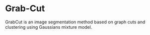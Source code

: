 # Grab-Cut
GrabCut is an image segmentation method based on graph cuts and clustering using Gaussians mixture model.
